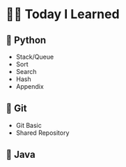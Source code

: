 # 👶🏻 Today I Learned



## 📘 Python

* Stack/Queue
* Sort
* Search
* Hash
* Appendix



## 📗 Git

* Git Basic
* Shared Repository



## 📕 Java


